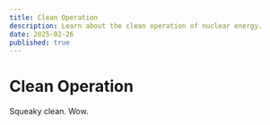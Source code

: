 ```yaml
---
title: Clean Operation
description: Learn about the clean operation of nuclear energy.
date: 2025-02-26
published: true
---
```


# Clean Operation

Squeaky clean. Wow.

